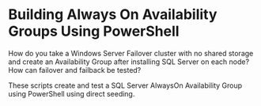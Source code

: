 # Building Always On Availability Groups Using PowerShell
How do you take a Windows Server Failover cluster with no shared storage and create an Availability Group after installing SQL Server on each node? How can failover and failback be tested?

These scripts create and test a SQL Server AlwaysOn Availability Group using PowerShell using direct seeding.
